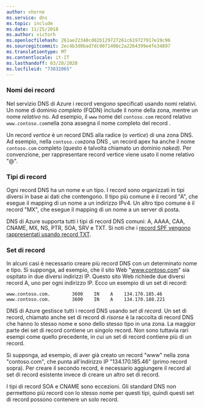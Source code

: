 ```yaml
---
author: vhorne
ms.service: dns
ms.topic: include
ms.date: 11/25/2018
ms.author: victorh
ms.openlocfilehash: 261ae22348cd82b129727261c619727917e19c96
ms.sourcegitcommit: 2ec4b3d0bad7dc0071400c2a2264399e4fe34897
ms.translationtype: MT
ms.contentlocale: it-IT
ms.lasthandoff: 03/28/2020
ms.locfileid: "73832065"
---
```

### <a name="record-names"></a>Nomi dei record

Nel servizio DNS di Azure i record vengono specificati usando nomi relativi. Un nome di dominio *completo* (FQDN) include il nome della zona, mentre un nome *relativo* no. Ad esempio, il `www` nome del `contoso.com` record relativo `www.contoso.com`nella zona assegna il nome completo del record .

Un record *vertice* è un record DNS alla radice (o *vertice*) di una zona DNS. Ad esempio, nella `contoso.com`zona DNS , un record apex ha anche il nome `contoso.com` completo (questo è talvolta chiamato un dominio *naked).*  Per convenzione, per rappresentare record vertice viene usato il nome relativo "\@".

### <a name="record-types"></a>Tipi di record

Ogni record DNS ha un nome e un tipo. I record sono organizzati in tipi diversi in base ai dati che contengono. Il tipo più comune è il record "A", che esegue il mapping di un nome a un indirizzo IPv4. Un altro tipo comune è il record "MX", che esegue il mapping di un nome a un server di posta.

DNS di Azure supporta tutti i tipi di record DNS comuni: A, AAAA, CAA, CNAME, MX, NS, PTR, SOA, SRV e TXT. Si noti che i [record SPF vengono rappresentati usando record TXT](../articles/dns/dns-zones-records.md#spf-records).

### <a name="record-sets"></a>Set di record

In alcuni casi è necessario creare più record DNS con un determinato nome e tipo. Si supponga, ad esempio, che il sito Web "www.contoso.com" sia ospitato in due diversi indirizzi IP. Questo sito Web richiede due diversi record A, uno per ogni indirizzo IP. Ecco un esempio di un set di record:

    www.contoso.com.        3600    IN    A    134.170.185.46
    www.contoso.com.        3600    IN    A    134.170.188.221

DNS di Azure gestisce tutti i record DNS usando *set di record*. Un set di record, chiamato anche set di record di *risorse* è la raccolta di record DNS che hanno lo stesso nome e sono dello stesso tipo in una zona. La maggior parte dei set di record contiene un singolo record. Non sono tuttavia rari esempi come quello precedente, in cui un set di record contiene più di un record.

Si supponga, ad esempio, di aver già creato un record "www" nella zona "contoso.com", che punta all'indirizzo IP "134.170.185.46" (primo record sopra).  Per creare il secondo record, è necessario aggiungere il record al set di record esistente invece di creare un altro set di record.

I tipi di record SOA e CNAME sono eccezioni. Gli standard DNS non permettono più record con lo stesso nome per questi tipi, quindi questi set di record possono contenere un solo record.